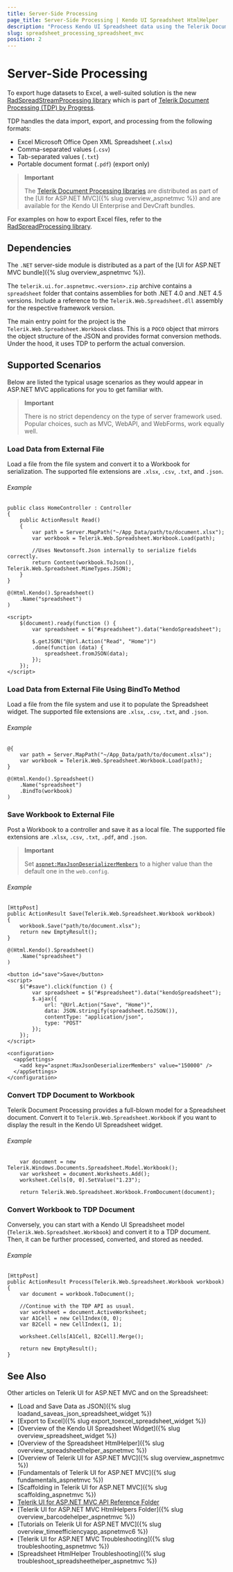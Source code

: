 ```yaml
---
title: Server-Side Processing
page_title: Server-Side Processing | Kendo UI Spreadsheet HtmlHelper
description: "Process Kendo UI Spreadsheet data using the Telerik Document Processing library."
slug: spreadsheet_processing_spreadsheet_mvc
position: 2
---
```


# Server-Side Processing

To export huge datasets to Excel, a well-suited solution is the new [RadSpreadStreamProcessing library](http://docs.telerik.com/devtools/document-processing/libraries/radspreadstreamprocessing/overview) which is part of [Telerik Document Processing (TDP) by Progress](http://docs.telerik.com/devtools/document-processing/introduction).

TDP handles the data import, export, and processing from the following formats:

* Excel Microsoft Office Open XML Spreadsheet (`.xlsx`)
* Comma-separated values (`.csv`)
* Tab-separated values (`.txt`)
* Portable document format (`.pdf`) (export only)

> **Important**
>
> The [Telerik Document Processing libraries](http://docs.telerik.com/devtools/document-processing/introduction#libraries) are distributed as part of the [UI for ASP.NET MVC]({% slug overview_aspnetmvc %}) and are available for the Kendo UI Enterprise and DevCraft bundles.

For examples on how to export Excel files, refer to the [RadSpreadProcessing library](http://docs.telerik.com/devtools/document-processing/libraries/radspreadprocessing/overview).

## Dependencies

The `.NET` server-side module is distributed as a part of the [UI for ASP.NET MVC bundle]({% slug overview_aspnetmvc %}).

The `telerik.ui.for.aspnetmvc.<version>.zip` archive contains a `spreadsheet` folder that contains assemblies for both .NET 4.0 and .NET 4.5 versions. Include a reference to the `Telerik.Web.Spreadsheet.dll` assembly for the respective framework version.

The main entry point for the project is the `Telerik.Web.Spreadsheet.Workbook` class. This is a `POCO` object that mirrors the object structure of the JSON and provides format conversion methods. Under the hood, it uses TDP to perform the actual conversion.

## Supported Scenarios

Below are listed the typical usage scenarios as they would appear in ASP.NET MVC applications for you to get familiar with.

> **Important**
>
> There is no strict dependency on the type of server framework used. Popular choices, such as MVC, WebAPI, and WebForms, work equally well.

### Load Data from External File

Load a file from the file system and convert it to a Workbook for serialization. The supported file extensions are `.xlsx`, `.csv`, `.txt`, and `.json`.

###### Example

```tab-cs
public class HomeController : Controller
{
    public ActionResult Read()
    {
        var path = Server.MapPath("~/App_Data/path/to/document.xlsx");
        var workbook = Telerik.Web.Spreadsheet.Workbook.Load(path);

        //Uses Newtonsoft.Json internally to serialize fields correctly.
        return Content(workbook.ToJson(), Telerik.Web.Spreadsheet.MimeTypes.JSON);
    }
}
```
```tab-cshtml
@(Html.Kendo().Spreadsheet()
    .Name("spreadsheet")
)

<script>
    $(document).ready(function () {
        var spreadsheet = $("#spreadsheet").data("kendoSpreadsheet");

        $.getJSON("@Url.Action("Read", "Home")")
        .done(function (data) {
            spreadsheet.fromJSON(data);
        });
    });
</script>
```

### Load Data from External File Using BindTo Method

Load a file from the file system and use it to populate the Spreadsheet widget. The supported file extensions are `.xlsx`, `.csv`, `.txt`, and `.json`.

###### Example

```tab-cshtml
@{
    var path = Server.MapPath("~/App_Data/path/to/document.xlsx");
    var workbook = Telerik.Web.Spreadsheet.Workbook.Load(path);
}

@(Html.Kendo().Spreadsheet()
    .Name("spreadsheet")
    .BindTo(workbook)
)
```

### Save Workbook to External File

Post a Workbook to a controller and save it as a local file. The supported file extensions are `.xlsx`, `.csv`, `.txt`, `.pdf`, and `.json`.

> **Important**
>
> Set [`aspnet:MaxJsonDeserializerMembers`](https://msdn.microsoft.com/en-us/library/hh975440%28v=vs.120%29.aspx?f=255&MSPPError=-2147217396) to a higher value than the default one in the `web.config`.

###### Example

```tab-cs
[HttpPost]
public ActionResult Save(Telerik.Web.Spreadsheet.Workbook workbook)
{
    workbook.Save("path/to/document.xlsx");
    return new EmptyResult();
}
```
```tab-cshtml
@(Html.Kendo().Spreadsheet()
    .Name("spreadsheet")
)

<button id="save">Save</button>
<script>
    $("#save").click(function () {
        var spreadsheet = $("#spreadsheet").data("kendoSpreadsheet");
        $.ajax({
            url: "@Url.Action("Save", "Home")",
            data: JSON.stringify(spreadsheet.toJSON()),
            contentType: "application/json",
            type: "POST"
        });
    });
</script>
```
```tab-web.config
<configuration>
  <appSettings>
    <add key="aspnet:MaxJsonDeserializerMembers" value="150000" />
  </appSettings>
</configuration>
```

### Convert TDP Document to Workbook

Telerik Document Processing provides a full-blown model for a Spreadsheet document. Convert it to `Telerik.Web.Spreadsheet.Workbook` if you want to display the result in the Kendo UI Spreadsheet widget.

###### Example

```tab-cs
    var document = new Telerik.Windows.Documents.Spreadsheet.Model.Workbook();
    var worksheet = document.Worksheets.Add();
    worksheet.Cells[0, 0].SetValue("1.23");

    return Telerik.Web.Spreadsheet.Workbook.FromDocument(document);
```

### Convert Workbook to TDP Document

Conversely, you can start with a Kendo UI Spreadsheet model (`Telerik.Web.Spreadsheet.Workbook`) and convert it to a TDP document. Then, it can be further processed, converted, and stored as needed.

###### Example

```tab-cs
[HttpPost]
public ActionResult Process(Telerik.Web.Spreadsheet.Workbook workbook)
{
    var document = workbook.ToDocument();

    //Continue with the TDP API as usual.
    var worksheet = document.ActiveWorksheet;
    var A1Cell = new CellIndex(0, 0);
    var B2Cell = new CellIndex(1, 1);

    worksheet.Cells[A1Cell, B2Cell].Merge();

    return new EmptyResult();
}
```

## See Also

Other articles on Telerik UI for ASP.NET MVC and on the Spreadsheet:

* [Load and Save Data as JSON]({% slug loadand_saveas_json_spreadsheet_widget %})
* [Export to Excel]({% slug export_toexcel_spreadsheet_widget %})
* [Overview of the Kendo UI Spreadsheet Widget]({% slug overview_spreadsheet_widget %})
* [Overview of the Spreadsheet HtmlHelper]({% slug overview_spreadsheethelper_aspnetmvc %})
* [Overview of Telerik UI for ASP.NET MVC]({% slug overview_aspnetmvc %})
* [Fundamentals of Telerik UI for ASP.NET MVC]({% slug fundamentals_aspnetmvc %})
* [Scaffolding in Telerik UI for ASP.NET MVC]({% slug scaffolding_aspnetmvc %})
* [Telerik UI for ASP.NET MVC API Reference Folder](/api/Kendo.Mvc/AggregateFunction)
* [Telerik UI for ASP.NET MVC HtmlHelpers Folder]({% slug overview_barcodehelper_aspnetmvc %})
* [Tutorials on Telerik UI for ASP.NET MVC]({% slug overview_timeefficiencyapp_aspnetmvc6 %})
* [Telerik UI for ASP.NET MVC Troubleshooting]({% slug troubleshooting_aspnetmvc %})
* [Spreadsheet HtmlHelper Troubleshooting]({% slug troubleshoot_spreadsheethelper_aspnetmvc %})
